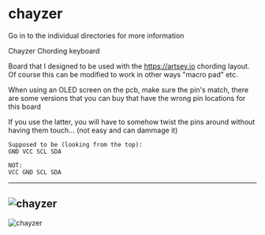 # chayzer
Go in to the individual directories for more information

Chayzer Chording keyboard

Board that I designed to be used with the https://artsey.io chording layout. Of course this can be modified to work in other ways "macro pad" etc.

When using an OLED screen on the pcb, make sure the pin's match, there are some versions that you can buy that have the wrong pin locations for this board

If you use the latter, you will have to somehow twist the pins around without having them touch... (not easy and can dammage it)
```
Supposed to be (looking from the top):
GND VCC SCL SDA

NOT:
VCC GND SCL SDA
```
---
![chayzer](https://radiohands.com/chayzer/chayzer_sch.jpg)
---
![chayzer](https://radiohands.com/chayzer/chayzer_ex.jpg)
